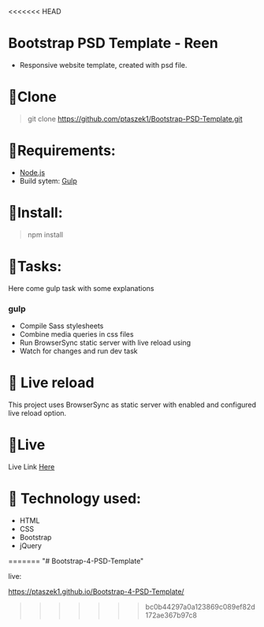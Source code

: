 <<<<<<< HEAD
# Bootstrap PSD Template - Reen

* Responsive website template, created with psd file.

# :star2:Clone

> git clone https://github.com/ptaszek1/Bootstrap-PSD-Template.git

# :star2:Requirements:

* [Node.js](http://nodejs.org/ "Node.js site")
* Build sytem: [Gulp](http://gulpjs.com/ "Gulp site")

# :star2:Install:

> npm install

# :star2:Tasks:

Here come gulp task with some explanations

### gulp

* Compile Sass stylesheets
* Combine media queries in css files
* Run BrowserSync static server with live reload using
* Watch for changes and run dev task

# :star2: Live reload

This project uses BrowserSync as static server with enabled and configured live reload option.

# :star2:Live

Live Link [Here](https://ptaszek1.github.io/Bootstrap-PSD-Template/ "Bootstrap template site")

# :star2: Technology used:

* HTML
* CSS
* Bootstrap
* jQuery

=======
"# Bootstrap-4-PSD-Template" 

live:

https://ptaszek1.github.io/Bootstrap-4-PSD-Template/
>>>>>>> bc0b44297a0a123869c089ef82d172ae367b97c8
